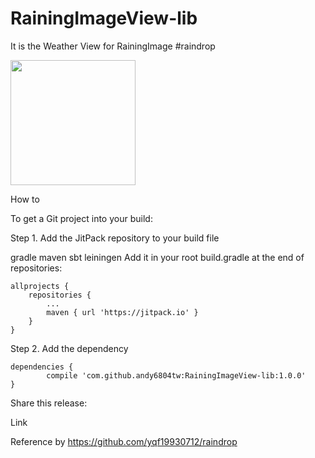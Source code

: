 # RainingImageView-lib
It is the Weather View for RainingImage #raindrop

<img src="Screenshot/demo.gif" width="200">

How to

To get a Git project into your build:

Step 1. Add the JitPack repository to your build file

gradle
maven
sbt
leiningen
Add it in your root build.gradle at the end of repositories:

	allprojects {
		repositories {
			...
			maven { url 'https://jitpack.io' }
		}
	}
Step 2. Add the dependency

	dependencies {
	        compile 'com.github.andy6804tw:RainingImageView-lib:1.0.0'
	}
Share this release:

Link

Reference by https://github.com/yqf19930712/raindrop
